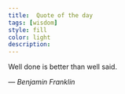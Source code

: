 ```yaml
---
title:  Quote of the day
tags: [wisdom]
style: fill
color: light
description: 
---
```


Well done is better than well said.

— _Benjamin Franklin_